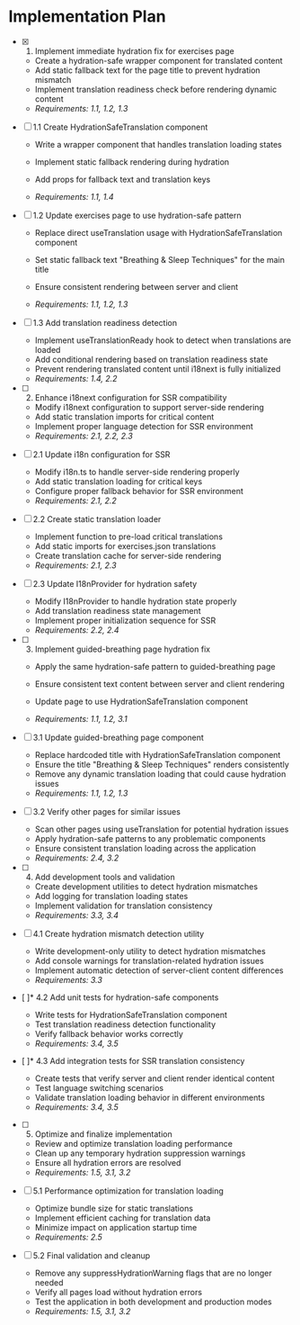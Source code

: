 # Implementation Plan

- [x] 1. Implement immediate hydration fix for exercises page



  - Create a hydration-safe wrapper component for translated content
  - Add static fallback text for the page title to prevent hydration mismatch
  - Implement translation readiness check before rendering dynamic content
  - _Requirements: 1.1, 1.2, 1.3_



- [ ] 1.1 Create HydrationSafeTranslation component
  - Write a wrapper component that handles translation loading states
  - Implement static fallback rendering during hydration
  - Add props for fallback text and translation keys


  - _Requirements: 1.1, 1.4_

- [ ] 1.2 Update exercises page to use hydration-safe pattern
  - Replace direct useTranslation usage with HydrationSafeTranslation component


  - Set static fallback text "Breathing & Sleep Techniques" for the main title
  - Ensure consistent rendering between server and client
  - _Requirements: 1.1, 1.2, 1.3_

- [ ] 1.3 Add translation readiness detection
  - Implement useTranslationReady hook to detect when translations are loaded
  - Add conditional rendering based on translation readiness state
  - Prevent rendering translated content until i18next is fully initialized
  - _Requirements: 1.4, 2.2_

- [ ] 2. Enhance i18next configuration for SSR compatibility
  - Modify i18next configuration to support server-side rendering
  - Add static translation imports for critical content
  - Implement proper language detection for SSR environment
  - _Requirements: 2.1, 2.2, 2.3_

- [ ] 2.1 Update i18n configuration for SSR
  - Modify i18n.ts to handle server-side rendering properly
  - Add static translation loading for critical keys
  - Configure proper fallback behavior for SSR environment
  - _Requirements: 2.1, 2.2_

- [ ] 2.2 Create static translation loader
  - Implement function to pre-load critical translations
  - Add static imports for exercises.json translations
  - Create translation cache for server-side rendering
  - _Requirements: 2.1, 2.3_

- [ ] 2.3 Update I18nProvider for hydration safety
  - Modify I18nProvider to handle hydration state properly
  - Add translation readiness state management
  - Implement proper initialization sequence for SSR
  - _Requirements: 2.2, 2.4_

- [ ] 3. Implement guided-breathing page hydration fix
  - Apply the same hydration-safe pattern to guided-breathing page


  - Ensure consistent text content between server and client rendering
  - Update page to use HydrationSafeTranslation component
  - _Requirements: 1.1, 1.2, 3.1_

- [ ] 3.1 Update guided-breathing page component
  - Replace hardcoded title with HydrationSafeTranslation component
  - Ensure the title "Breathing & Sleep Techniques" renders consistently
  - Remove any dynamic translation loading that could cause hydration issues
  - _Requirements: 1.1, 1.2, 1.3_

- [ ] 3.2 Verify other pages for similar issues
  - Scan other pages using useTranslation for potential hydration issues
  - Apply hydration-safe patterns to any problematic components
  - Ensure consistent translation loading across the application
  - _Requirements: 2.4, 3.2_

- [ ] 4. Add development tools and validation
  - Create development utilities to detect hydration mismatches
  - Add logging for translation loading states
  - Implement validation for translation consistency
  - _Requirements: 3.3, 3.4_

- [ ] 4.1 Create hydration mismatch detection utility
  - Write development-only utility to detect hydration mismatches
  - Add console warnings for translation-related hydration issues
  - Implement automatic detection of server-client content differences
  - _Requirements: 3.3_

- [ ]* 4.2 Add unit tests for hydration-safe components
  - Write tests for HydrationSafeTranslation component
  - Test translation readiness detection functionality
  - Verify fallback behavior works correctly
  - _Requirements: 3.4, 3.5_

- [ ]* 4.3 Add integration tests for SSR translation consistency
  - Create tests that verify server and client render identical content
  - Test language switching scenarios
  - Validate translation loading behavior in different environments
  - _Requirements: 3.4, 3.5_

- [ ] 5. Optimize and finalize implementation
  - Review and optimize translation loading performance
  - Clean up any temporary hydration suppression warnings
  - Ensure all hydration errors are resolved
  - _Requirements: 1.5, 3.1, 3.2_

- [ ] 5.1 Performance optimization for translation loading
  - Optimize bundle size for static translations
  - Implement efficient caching for translation data
  - Minimize impact on application startup time
  - _Requirements: 2.5_

- [ ] 5.2 Final validation and cleanup
  - Remove any suppressHydrationWarning flags that are no longer needed
  - Verify all pages load without hydration errors
  - Test the application in both development and production modes
  - _Requirements: 1.5, 3.1, 3.2_